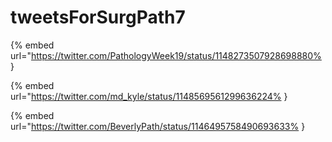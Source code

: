 # tweetsForSurgPath7

{% embed url="https://twitter.com/PathologyWeek19/status/1148273507928698880% }

{% embed url="https://twitter.com/md_kyle/status/1148569561299636224% }

{% embed url="https://twitter.com/BeverlyPath/status/1146495758490693633% }

